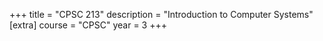 +++
title = "CPSC 213"
description = "Introduction to Computer Systems"
[extra]
course = "CPSC"
year = 3
+++
